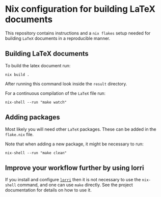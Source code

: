 # Nix configuration for building LaTeX documents

This repository contains instructions and a `nix flakes` setup needed for building
`LaTeX` documents in a reproducible manner.

## Building LaTeX documents

To build the latex document run:

```shell
nix build .
```

After running this command look inside the `result` directory.

For a continuous compilation of the `LaTeX` file run:

```shell
nix-shell --run "make watch"
```

## Adding packages

Most likely you will need other `LaTeX` packages. These can be added in the `flake.nix` file.

Note that when adding a new package, it might be necessary to run:

```shell
nix-shell --run "make clean"
```
## Improve your workflow further by using lorri

If you install and configure [`lorri`](https://github.com/target/lorri) then it
is not necessary to use the `nix-shell` command, and one can use `make`
directly. See the project documentation for details on how to use it.
